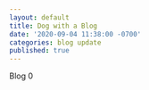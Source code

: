 ```yaml
---
layout: default
title: Dog with a Blog
date: '2020-09-04 11:38:00 -0700'
categories: blog update
published: true
---
```

Blog 0
